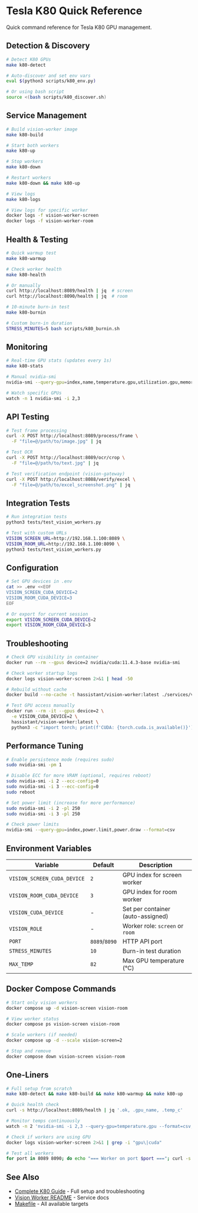 # Tesla K80 Quick Reference

Quick command reference for Tesla K80 GPU management.

## Detection & Discovery

```bash
# Detect K80 GPUs
make k80-detect

# Auto-discover and set env vars
eval $(python3 scripts/k80_env.py)

# Or using bash script
source <(bash scripts/k80_discover.sh)
```

## Service Management

```bash
# Build vision-worker image
make k80-build

# Start both workers
make k80-up

# Stop workers
make k80-down

# Restart workers
make k80-down && make k80-up

# View logs
make k80-logs

# View logs for specific worker
docker logs -f vision-worker-screen
docker logs -f vision-worker-room
```

## Health & Testing

```bash
# Quick warmup test
make k80-warmup

# Check worker health
make k80-health

# Or manually
curl http://localhost:8089/health | jq  # screen
curl http://localhost:8090/health | jq  # room

# 10-minute burn-in test
make k80-burnin

# Custom burn-in duration
STRESS_MINUTES=5 bash scripts/k80_burnin.sh
```

## Monitoring

```bash
# Real-time GPU stats (updates every 1s)
make k80-stats

# Manual nvidia-smi
nvidia-smi --query-gpu=index,name,temperature.gpu,utilization.gpu,memory.used --format=csv

# Watch specific GPUs
watch -n 1 nvidia-smi -i 2,3
```

## API Testing

```bash
# Test frame processing
curl -X POST http://localhost:8089/process/frame \
  -F "file=@/path/to/image.jpg" | jq

# Test OCR
curl -X POST http://localhost:8089/ocr/crop \
  -F "file=@/path/to/text.jpg" | jq

# Test verification endpoint (vision-gateway)
curl -X POST http://localhost:8088/verify/excel \
  -F "file=@/path/to/excel_screenshot.png" | jq
```

## Integration Tests

```bash
# Run integration tests
python3 tests/test_vision_workers.py

# Test with custom URLs
VISION_SCREEN_URL=http://192.168.1.100:8089 \
VISION_ROOM_URL=http://192.168.1.100:8090 \
python3 tests/test_vision_workers.py
```

## Configuration

```bash
# Set GPU devices in .env
cat >> .env <<EOF
VISION_SCREEN_CUDA_DEVICE=2
VISION_ROOM_CUDA_DEVICE=3
EOF

# Or export for current session
export VISION_SCREEN_CUDA_DEVICE=2
export VISION_ROOM_CUDA_DEVICE=3
```

## Troubleshooting

```bash
# Check GPU visibility in container
docker run --rm --gpus device=2 nvidia/cuda:11.4.3-base nvidia-smi

# Check worker startup logs
docker logs vision-worker-screen 2>&1 | head -50

# Rebuild without cache
docker build --no-cache -t hassistant/vision-worker:latest ./services/vision-worker/

# Test GPU access manually
docker run --rm -it --gpus device=2 \
  -e VISION_CUDA_DEVICE=2 \
  hassistant/vision-worker:latest \
  python3 -c "import torch; print(f'CUDA: {torch.cuda.is_available()}'); print(f'Device: {torch.cuda.get_device_name(0) if torch.cuda.is_available() else \"N/A\"}')"
```

## Performance Tuning

```bash
# Enable persistence mode (requires sudo)
sudo nvidia-smi -pm 1

# Disable ECC for more VRAM (optional, requires reboot)
sudo nvidia-smi -i 2 --ecc-config=0
sudo nvidia-smi -i 3 --ecc-config=0
sudo reboot

# Set power limit (increase for more performance)
sudo nvidia-smi -i 2 -pl 250
sudo nvidia-smi -i 3 -pl 250

# Check power limits
nvidia-smi --query-gpu=index,power.limit,power.draw --format=csv
```

## Environment Variables

| Variable | Default | Description |
|----------|---------|-------------|
| `VISION_SCREEN_CUDA_DEVICE` | `2` | GPU index for screen worker |
| `VISION_ROOM_CUDA_DEVICE` | `3` | GPU index for room worker |
| `VISION_CUDA_DEVICE` | - | Set per container (auto-assigned) |
| `VISION_ROLE` | - | Worker role: `screen` or `room` |
| `PORT` | `8089`/`8090` | HTTP API port |
| `STRESS_MINUTES` | `10` | Burn-in test duration |
| `MAX_TEMP` | `82` | Max GPU temperature (°C) |

## Docker Compose Commands

```bash
# Start only vision workers
docker compose up -d vision-screen vision-room

# View worker status
docker compose ps vision-screen vision-room

# Scale workers (if needed)
docker compose up -d --scale vision-screen=2

# Stop and remove
docker compose down vision-screen vision-room
```

## One-Liners

```bash
# Full setup from scratch
make k80-detect && make k80-build && make k80-warmup && make k80-up

# Quick health check
curl -s http://localhost:8089/health | jq '.ok, .gpu_name, .temp_c'

# Monitor temps continuously
watch -n 2 'nvidia-smi -i 2,3 --query-gpu=temperature.gpu --format=csv,noheader'

# Check if workers are using GPU
docker logs vision-worker-screen 2>&1 | grep -i "gpu\|cuda"

# Test all workers
for port in 8089 8090; do echo "=== Worker on port $port ==="; curl -s http://localhost:$port/health | jq '.role, .gpu_name, .device'; done
```

## See Also

- [Complete K80 Guide](k80.md) - Full setup and troubleshooting
- [Vision Worker README](../services/vision-worker/README.md) - Service docs
- [Makefile](../Makefile) - All available targets
